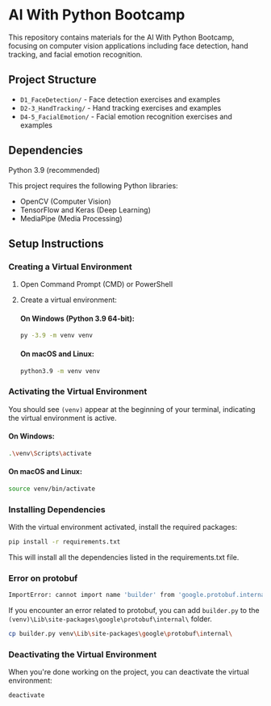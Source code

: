 # AI With Python Bootcamp

This repository contains materials for the AI With Python Bootcamp, focusing on computer vision applications including face detection, hand tracking, and facial emotion recognition.

## Project Structure

- `D1_FaceDetection/` - Face detection exercises and examples
- `D2-3_HandTracking/` - Hand tracking exercises and examples
- `D4-5_FacialEmotion/` - Facial emotion recognition exercises and examples

## Dependencies

Python 3.9 (recommended)

This project requires the following Python libraries:
- OpenCV (Computer Vision)
- TensorFlow and Keras (Deep Learning)
- MediaPipe (Media Processing)

## Setup Instructions

### Creating a Virtual Environment

1. Open Command Prompt (CMD) or PowerShell

2. Create a virtual environment:

   #### On Windows (Python 3.9 64-bit):
   ```bash
   py -3.9 -m venv venv
   ```

   #### On macOS and Linux:
   ```bash
   python3.9 -m venv venv
   ```

### Activating the Virtual Environment

You should see `(venv)` appear at the beginning of your terminal, indicating the virtual environment is active.

#### On Windows:

```bash
.\venv\Scripts\activate
```

#### On macOS and Linux:

```bash
source venv/bin/activate
```

### Installing Dependencies

With the virtual environment activated, install the required packages:


```bash
pip install -r requirements.txt
```

This will install all the dependencies listed in the requirements.txt file.

### Error on protobuf

```bash
ImportError: cannot import name 'builder' from 'google.protobuf.internal
```

If you encounter an error related to protobuf, you can add `builder.py` to the `(venv)\Lib\site-packages\google\protobuf\internal\` folder.

```bash
cp builder.py venv\Lib\site-packages\google\protobuf\internal\
```

### Deactivating the Virtual Environment

When you're done working on the project, you can deactivate the virtual environment:

```bash
deactivate
```

        